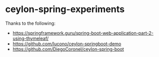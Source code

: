 # ceylon-spring-experiments

Thanks to the following:

   - https://springframework.guru/spring-boot-web-application-part-2-using-thymeleaf/
   - https://github.com/lucono/ceylon-springboot-demo
   - https://github.com/DiegoCoronel/ceylon-spring-boot

